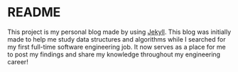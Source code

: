 # README
This project is my personal blog made by using [Jekyll](https://jekyllrb.com/). 
This blog was initially made to help me study data structures and algorithms while I searched for my first full-time software engineering job. It now serves as a place for me to post my findings and share my knowledge throughout my engineering career!
